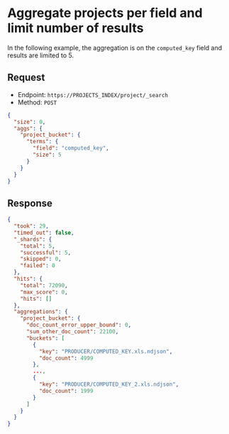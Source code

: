 # Aggregate projects per field and limit number of results

In the following example, the aggregation is on the `computed_key` field and results are limited to 5.

## Request

* Endpoint: `https://PROJECTS_INDEX/project/_search`
* Method: `POST`

```json
{
  "size": 0,
  "aggs": {
    "project_bucket": {
      "terms": {
        "field": "computed_key",
        "size": 5
      }
    }
  }
}
```

## Response

```json
{
  "took": 29,
  "timed_out": false,
  "_shards": {
    "total": 5,
    "successful": 5,
    "skipped": 0,
    "failed": 0
  },
  "hits": {
    "total": 72090,
    "max_score": 0,
    "hits": []
  },
  "aggregations": {
    "project_bucket": {
      "doc_count_error_upper_bound": 0,
      "sum_other_doc_count": 22100,
      "buckets": [
        {
          "key": "PRODUCER/COMPUTED_KEY.xls.ndjson",
          "doc_count": 4999
        },
        ...,
        {
          "key": "PRODUCER/COMPUTED_KEY_2.xls.ndjson",
          "doc_count": 1999
        }
      ]
    }
  }
}
```
